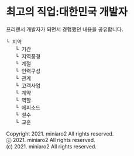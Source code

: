# 최고의 직업:대한민국 개발자
프리랜서 개발자가 되면서 경험했던 내용을 공유합니다.

<pre>
└ 지역
   └ 기간
   └ 지역풍경
   └ 계절
   └ 인력구성
   └ 관계
   └ 고객사업
   └ 계약
   └ 역할
   └ 에피소드
   └ 철수
   └ 교훈
</pre>
<p>
Copyright 2021. miniaro2 All rights reserved.<br>
ⓒ 2021. miniaro2 All rights reserved.<br>
(c) 2021. miniaro2 All rights reserved.<br>
</p>
